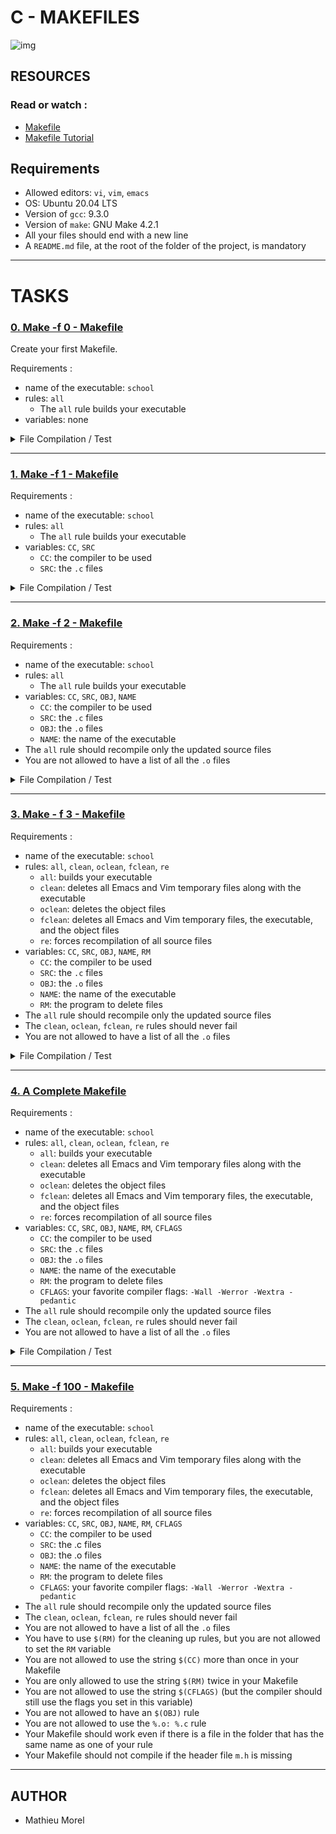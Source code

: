 # C - MAKEFILES

![img](https://res.cloudinary.com/practicaldev/image/fetch/s--QQoKKPdY--/c_imagga_scale,f_auto,fl_progressive,h_420,q_auto,w_1000/https://dev-to-uploads.s3.amazonaws.com/i/0t3fdxw9v0iy0aw44fil.png)

## RESOURCES
### Read or watch : 

- [Makefile](https://intranet.hbtn.io/rltoken/OPQoR8DQTSqs9jEKsgCqRw)
- [Makefile Tutorial](https://intranet.hbtn.io/rltoken/OXlC1NnImsC2c4zz3vnHIA)

## Requirements

- Allowed editors: `vi`, `vim`, `emacs`
- OS: Ubuntu 20.04 LTS
- Version of `gcc`: 9.3.0
- Version of `make`: GNU Make 4.2.1
- All your files should end with a new line
- A `README.md` file, at the root of the folder of the project, is mandatory

------------------------------

 # TASKS


### [0. Make -f 0 - Makefile](https://github.com/MathieuMorel62/holbertonschool-low_level_programming/blob/master/makefiles/0-Makefile)

Create your first Makefile.
  
Requirements :

  - name of the executable: `school`
  - rules: `all`	
    - The `all` rule builds your executable	
  - variables: none
<details>
<summary> File Compilation / Test </summary>
<br>

```
mathieu@ubuntu:~/Makefiles$ make -f 0-Makefile 
gcc main.c school.c -o school
mathieu@ubuntu:~/Makefiles$ ./school 

j#0000000000000000000000000000000000000
j#000000000000000000@Q**g00000000000000
j#0000000000000000*]++]4000000000000000
j#000000000000000k]++]++*N#000000000000
j#0000000000000*C+++]++]++]J*0000000000
j#00000000000@+]++qwwwp=]++++]*00000000
j#0000000000*+++]q#0000k+]+]++]4#000000
j#00000000*C+]+]w#0000*]+++]+]++0000000
j#0000we+]wW000***C++]++]+]++++40000000
j#000000000*C+]+]]+]++]++]++]+q#0000000
j#0000000*]+]+++++++]++]+++]+++J0000000
j#000000C++]=]+]+]+]++]++]+]+]+]=000000
j#00000k+]++]+++]+]++qwW0000000AgW00000
j#00000k++]++]+]+++qW#00000000000000000
j#00000A]++]++]++]++J**0000000000000000
j#000000e]++]+++]++]++]J000000000000000
j#0000000A]++]+]++]++]++000000000000000
j#000000000w]++]+]++]+qW#00000000000000
j#00000000000w]++++]*0##000000000000000
j#0000000000000Ag]+]++*0000000000000000
j#00000000000000000we]+]Q00000000000000
j#0000000000000@@+wgdA]+J00000000000000
j#0000000000000k?qwgdC=]4#0000000000000
j#00000000000000w]+]++qw#00000000000000
"!!!!!!!!!!!!!!!!!!!!!!!!!!!!!!!!!!!!!!
```
</details>

----------------------------

### [1. Make -f 1 - Makefile](https://github.com/MathieuMorel62/holbertonschool-low_level_programming/blob/master/makefiles/1-Makefile)

Requirements :

  - name of the executable: `school`	
  - rules: `all`
    - The `all` rule builds your executable	
  - variables: `CC`, `SRC`
    - `CC`: the compiler to be used
    - `SRC`: the `.c` files
<details>
<summary> File Compilation / Test </summary>
<br>

```
mathieu@ubuntu:~/Makefiles$ make -f 1-Makefile
gcc main.c school.c -o school

mathieu@ubuntu:~/Makefiles$ make -f 1-Makefile
gcc main.c school.c -o school
```
</details>

--------------------------------

### [2. Make -f 2 - Makefile](https://github.com/MathieuMorel62/holbertonschool-low_level_programming/blob/master/makefiles/2-Makefile)

Requirements :

  - name of the executable: `school`
  - rules: `all`
    - The `all` rule builds your executable
  - variables: `CC`, `SRC`, `OBJ`, `NAME`
    - `CC`: the compiler to be used
    - `SRC`: the `.c` files
    - `OBJ`: the `.o` files
    - `NAME`: the name of the executable
  - The `all` rule should recompile only the updated source files
  - You are not allowed to have a list of all the `.o` files
<details>
<summary> File Compilation / Test </summary>
<br>

```
mathieu@ubuntu:~/Makefiles$ make -f 2-Makefile
gcc    -c -o main.o main.c
gcc    -c -o school.o school.c
gcc main.o school.o -o school

mathieu@ubuntu:~/Makefiles$ make -f 2-Makefile
gcc main.o school.o -o school

mathieu@ubuntu:~/Makefiles$ echo "/* School */" >> main.c

mathieu@ubuntu:~/Makefiles$ make -f 2-Makefile
gcc    -c -o main.o main.c
gcc main.o school.o -o school
```
</details>

--------------------------

### [3. Make - f 3 - Makefile](https://github.com/MathieuMorel62/holbertonschool-low_level_programming/blob/master/makefiles/3-Makefile)

Requirements :

  - name of the executable: `school`
  - rules: `all`, `clean`, `oclean`, `fclean`, `re`
    - `all`: builds your executable
    - `clean`: deletes all Emacs and Vim temporary files along with the executable
    - `oclean`: deletes the object files
    - `fclean`: deletes all Emacs and Vim temporary files, the executable, and the object files
    - `re`: forces recompilation of all source files
  - variables: `CC`, `SRC`, `OBJ`, `NAME`, `RM`
    - `CC`: the compiler to be used
    - `SRC`: the `.c` files
    - `OBJ`: the `.o` files
    - `NAME`: the name of the executable
    - `RM`: the program to delete files
  - The `all` rule should recompile only the updated source files
  - The `clean`, `oclean`, `fclean`, `re` rules should never fail
  - You are not allowed to have a list of all the `.o` files
<details>
<summary> File Compilation / Test </summary>
<br>

```
mathieu@ubuntu:~//Makefiles$ ls -1
0-Makefile
1-Makefile
2-Makefile
3-Makefile
school.c
main.c
main.c~
m.h

mathieu@ubuntu:~/Makefiles$ make -f 3-Makefile
gcc    -c -o main.o main.c
gcc    -c -o school.o school.c
gcc main.o school.o -o school

mathieu@ubuntu:~/Makefiles$ make all -f 3-Makefile
gcc main.o school.o -o school

mathieu@ubuntu:~/Makefiles$ ls -1
0-Makefile
1-Makefile
2-Makefile
3-Makefile
school
school.c
school.o
main.c
main.c~
main.o
m.h

mathieu@ubuntu:~/Makefiles$ make clean -f 3-Makefile 
rm -f *~ school

mathieu@ubuntu:~/Makefiles$ make oclean -f 3-Makefile 
rm -f main.o school.o

mathieu@ubuntu:~/Makefiles$ make fclean -f 3-Makefile 
rm -f *~ school
rm -f main.o school.o

mathieu@ubuntu:~/Makefiles$ make all -f 3-Makefile
gcc    -c -o main.o main.c
gcc    -c -o school.o school.c
gcc main.o school.o -o school

mathieu@ubuntu:~/Makefiles$ make all -f 3-Makefile
gcc main.o school.o -o school

mathieu@ubuntu:~/Makefiles$ make re -f 3-Makefile
rm -f main.o school.o
gcc    -c -o main.o main.c
gcc    -c -o school.o school.c
gcc main.o school.o -o school
```
</details>

--------------------------------

### [4. A Complete Makefile](https://github.com/MathieuMorel62/holbertonschool-low_level_programming/blob/master/makefiles/4-Makefile)

Requirements : 

  - name of the executable: `school`
  - rules: `all`, `clean`, `oclean`, `fclean`, `re`
    - `all`: builds your executable
    - `clean`: deletes all Emacs and Vim temporary files along with the executable
    - `oclean`: deletes the object files
    - `fclean`: deletes all Emacs and Vim temporary files, the executable, and the object files
    - `re`: forces recompilation of all source files
  - variables: `CC`, `SRC`, `OBJ`, `NAME`, `RM`, `CFLAGS`
    - `CC`: the compiler to be used
    - `SRC`: the `.c` files
    - `OBJ`: the `.o` files
    - `NAME`: the name of the executable
    - `RM`: the program to delete files
    - `CFLAGS`: your favorite compiler flags: `-Wall -Werror -Wextra -pedantic`
  - The `all` rule should recompile only the updated source files
  - The `clean`, `oclean`, `fclean`, `re` rules should never fail
  - You are not allowed to have a list of all the `.o` files      
<details>
<summary> File Compilation / Test </summary>
<br>

```
mathieu@ubuntu:~/Makefiles$ make all -f 4-Makefile
gcc -Wall -Werror -Wextra -pedantic   -c -o main.o main.c
gcc -Wall -Werror -Wextra -pedantic   -c -o school.o school.c
gcc main.o school.o -o school
```
</details>

------------------------------

### [5. Make -f 100 - Makefile](https://github.com/MathieuMorel62/holbertonschool-low_level_programming/blob/master/makefiles/100-Makefile)

Requirements :

  - name of the executable: `school`
  - rules: `all`, `clean`, `oclean`, `fclean`, `re`
    - `all`: builds your executable
    - `clean`: deletes all Emacs and Vim temporary files along with the executable
    - `oclean`: deletes the object files
    - `fclean`: deletes all Emacs and Vim temporary files, the executable, and the object files
    - `re`: forces recompilation of all source files
  - variables: `CC`, `SRC`, `OBJ`, `NAME`, `RM`, `CFLAGS`
    - `CC`: the compiler to be used
    - `SRC`: the .c files
    - `OBJ`: the .o files
    - `NAME`: the name of the executable
    - `RM`: the program to delete files
    - `CFLAGS`: your favorite compiler flags: `-Wall -Werror -Wextra -pedantic`
  - The `all` rule should recompile only the updated source files
  - The `clean`, `oclean`, `fclean`, `re` rules should never fail
  - You are not allowed to have a list of all the `.o` files
  - You have to use `$(RM)` for the cleaning up rules, but you are not allowed to set the `RM` variable
  - You are not allowed to use the string `$(CC)` more than once in your Makefile
  - You are only allowed to use the string `$(RM)` twice in your Makefile   
  - You are not allowed to use the string `$(CFLAGS)` (but the compiler should still use the flags you set in this variable)
  - You are not allowed to have an `$(OBJ)` rule
  - You are not allowed to use the `%.o: %.c` rule
  - Your Makefile should work even if there is a file in the folder that has the same name as one of your rule
  - Your Makefile should not compile if the header file `m.h` is missing        

-------------------------------------------

## AUTHOR

- Mathieu Morel
